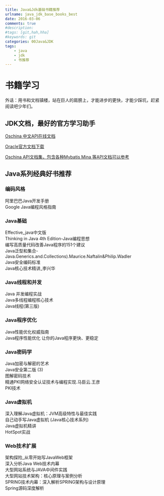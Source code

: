 ```yaml
---
title: Java&Jdk基础书籍推荐
urlname: java_jdk_base_books_best
date: 2016-03-06
comments: true
#description: 
#tags: [git,hah,hha]
#keywords: git
categories: 00Java&JDK
tags:
    - java
    - jdk
    - 书推荐
---
```



# 书籍学习

外话：用书和文档镇楼，站在巨人的肩膀上，才能进步的更快，才能少踩坑，赶紧阅读吧少年们。

## JDK文档，最好的官方学习助手
[Oschina 中文API在线文档](http://tool.oschina.net/apidocs/apidoc?api=jdk-zh)

[Oracle官方文档下载](http://www.oracle.com/technetwork/cn/java/javase/documentation/api-jsp-136079-zhs.html)

[Oschina API文档集，包含各种Mybatis Mina 等API文档可以参考](http://tool.oschina.net/apidocs)

## Java系列经典好书推荐

### 编码风格
阿里巴巴Java开发手册    
Google Java编程风格指南     

### Java基础
Effective_java中文版    
Thinking in Java 4th Edition-Java编程思想   
编写高质量代码改善Java程序的151个建议   
Java泛型和集合-Java.Generics.and.Collections).Maurice.Naftalin&Philip.Wadler   
Java安全编码标准    
Java核心技术精讲_李兴华     

### Java线程和并发
Java 并发编程实战   
Java多线程编程核心技术  
Java线程(第三版)    

### Java程序优化
Java性能优化权威指南    
Java程序性能优化  让你的Java程序更快、更稳定    

### Java密码学
Java加密与解密的艺术    
Java安全第二版 (3)      
图解密码技术    
精通PKI网络安全认证技术与编程实现.马臣云.王彦       
PKI技术     

### Java虚拟机
深入理解Java虚拟机：JVM高级特性与最佳实践   
自己动手写Java虚拟机 (Java核心技术系列)     
Java虚拟机精讲  
HotSpot实战     

### Web技术扩展
架构探险_从零开始写JavaWeb框架  
深入分析Java Web技术内幕    
大型网站系统与JAVA中间件实践    
大型网站技术架构：核心原理与案例分析   
SPRING技术内幕：深入解析SPRING架构与设计原理    
Spring源码深度解析
